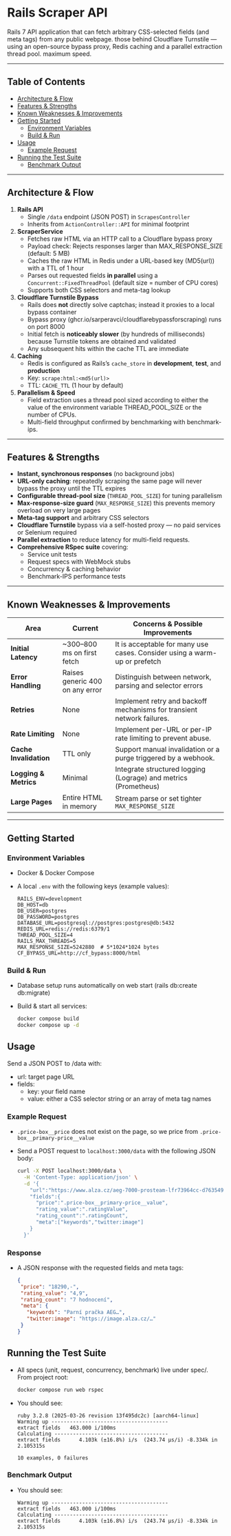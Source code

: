 # Rails Scraper API

Rails 7 API application that can fetch arbitrary CSS-selected fields (and meta tags) from any  public webpage.
those behind Cloudflare Turnstile — using an open-source bypass proxy, Redis caching and a parallel extraction thread
pool.
maximum speed.

---

## Table of Contents

- [Architecture & Flow](#architecture--flow)
- [Features & Strengths](#features--strengths)
- [Known Weaknesses & Improvements](#known-weaknesses--improvements)
- [Getting Started](#getting-started)
    - [Environment Variables](#environment-variables)
    - [Build & Run](#build--run)
- [Usage](#usage)
    - [Example Request](#example-request)
- [Running the Test Suite](#running-the-test-suite)
    - [Benchmark Output](#benchmark-output)

---

## Architecture & Flow

1. **Rails API**
    - Single `/data` endpoint (JSON POST) in `ScrapesController`
    - Inherits from `ActionController::API` for minimal footprint
2. **ScraperService**
    - Fetches raw HTML via an HTTP call to a Cloudflare bypass proxy
    - Payload check: Rejects responses larger than MAX_RESPONSE_SIZE (default: 5 MB)
    - Caches the raw HTML in Redis under a URL-based key (MD5(url)) with a TTL of 1 hour
    - Parses out requested fields **in parallel** using a `Concurrent::FixedThreadPool` (default size = number of CPU
      cores)
    - Supports both CSS selectors and meta-tag lookup
3. **Cloudflare Turnstile Bypass**
    - Rails does **not** directly solve captchas; instead it proxies to a local bypass container
    - Bypass proxy (ghcr.io/sarperavci/cloudflarebypassforscraping) runs on port 8000
    - Initial fetch is **noticeably slower** (by hundreds of milliseconds) because Turnstile tokens are obtained and
      validated
    - Any subsequent hits within the cache TTL are immediate
4. **Caching**
    - Redis is configured as Rails’s `cache_store` in **development**, **test**, and **production**
    - Key: `scrape:html:<md5(url)>`
    - TTL: `CACHE_TTL` (1 hour by default)
5. **Parallelism & Speed**
    - Field extraction uses a thread pool sized according to either the value of the environment variable
      THREAD_POOL_SIZE or the number of CPUs.
    - Multi-field throughput confirmed by benchmarking with benchmark-ips.

---

## Features & Strengths

- **Instant, synchronous responses** (no background jobs)
- **URL-only caching**: repeatedly scraping the same page will never bypass the proxy until the TTL expires
- **Configurable thread-pool size** (`THREAD_POOL_SIZE`) for tuning parallelism
- **Max-response-size guard** (`MAX_RESPONSE_SIZE`) this prevents memory overload on very large pages
- **Meta-tag support** and arbitrary CSS selectors
- **Cloudflare Turnstile** bypass via a self-hosted proxy — no paid services or Selenium required
- **Parallel extraction** to reduce latency for multi-field requests.
- **Comprehensive RSpec suite** covering:
    - Service unit tests
    - Request specs with WebMock stubs
    - Concurrency & caching behavior
    - Benchmark-IPS performance tests

---

## Known Weaknesses & Improvements

| Area                   | Current                         | Concerns & Possible Improvements                                          |
|------------------------|---------------------------------|---------------------------------------------------------------------------|
| **Initial Latency**    | ~300–800 ms on first fetch      | It is acceptable for many use cases. Consider using a warm-up or prefetch |
| **Error Handling**     | Raises generic 400 on any error | Distinguish between network, parsing and selector errors                  |
| **Retries**            | None                            | Implement retry and backoff mechanisms for transient network failures.    |
| **Rate Limiting**      | None                            | Implement per-URL or per-IP rate limiting to prevent abuse.               |
| **Cache Invalidation** | TTL only                        | Support manual invalidation or a purge triggered by a webhook.            |
| **Logging & Metrics**  | Minimal                         | Integrate structured logging (Lograge) and metrics (Prometheus)           |
| **Large Pages**        | Entire HTML in memory           | Stream parse or set tighter `MAX_RESPONSE_SIZE`                           |

---

## Getting Started

### Environment Variables

- Docker & Docker Compose
- A local `.env` with the following keys (example values):

  ```dotenv
  RAILS_ENV=development
  DB_HOST=db
  DB_USER=postgres
  DB_PASSWORD=postgres
  DATABASE_URL=postgresql://postgres:postgres@db:5432
  REDIS_URL=redis://redis:6379/1
  THREAD_POOL_SIZE=4
  RAILS_MAX_THREADS=5
  MAX_RESPONSE_SIZE=5242880  # 5*1024*1024 bytes
  CF_BYPASS_URL=http://cf_bypass:8000/html

### Build & Run

- Database setup runs automatically on web start (rails db:create db:migrate)
- Build & start all services:

  ```bash
  docker compose build
  docker compose up -d

## Usage

Send a JSON POST to /data with:

- url: target page URL
- fields:
    - key: your field name
    - value: either a CSS selector string or an array of meta tag names

### Example Request

- `.price-box__price` does not exist on the page, so we price from `.price-box__primary-price__value`
- Send a POST request to `localhost:3000/data` with the following JSON body:

  ```bash
  curl -X POST localhost:3000/data \
    -H 'Content-Type: application/json' \
    -d '{
      "url":"https://www.alza.cz/aeg-7000-prosteam-lfr73964cc-d7635493.htm",
      "fields":{
        "price":".price-box__primary-price__value",
        "rating_value":".ratingValue",
        "rating_count":".ratingCount",
        "meta":["keywords","twitter:image"]
      }
    }'

### Response

- A JSON response with the requested fields and meta tags:

  ```json
  {
   "price": "18290,-",
   "rating_value": "4,9",
   "rating_count": "7 hodnocení",
   "meta": {
     "keywords": "Parní pračka AEG…",
     "twitter:image": "https://image.alza.cz/…"
   }
  }

## Running the Test Suite

- All specs (unit, request, concurrency, benchmark) live under spec/. From project root:

  ```bash
  docker compose run web rspec

- You should see:

  ```text
  ruby 3.2.8 (2025-03-26 revision 13f495dc2c) [aarch64-linux]
  Warming up --------------------------------------
  extract fields   463.000 i/100ms
  Calculating -------------------------------------
  extract fields      4.103k (±16.8%) i/s  (243.74 μs/i) -8.334k in   2.105315s

  10 examples, 0 failures

### Benchmark Output

- You should see:

  ```text
  Warming up --------------------------------------
  extract fields   463.000 i/100ms
  Calculating -------------------------------------
  extract fields      4.103k (±16.8%) i/s  (243.74 μs/i) -8.334k in   2.105315s
